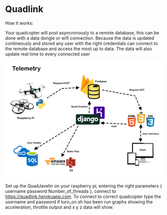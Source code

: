 # Quadlink

How it works:

Your quadcopter will post asyncronously to a remote database, this can be done with a data dongle or wifi connection. Because the data is updated contineously and stored any user with the right credentials can connect to the remote database and access the most up to data. The data will also update real time to every connected user

![Screenshot](telemetry.png)

Set up the QuadJavelin on your raspberry pi, entering the right parameters { username password Number_of_threads }, connect to https://quadlink.herokuapp.com. To connect to correct quadcopter type the username and password if turn_on.sh has been run graphs showing the acceleration, throttle output and x y z data will show.

